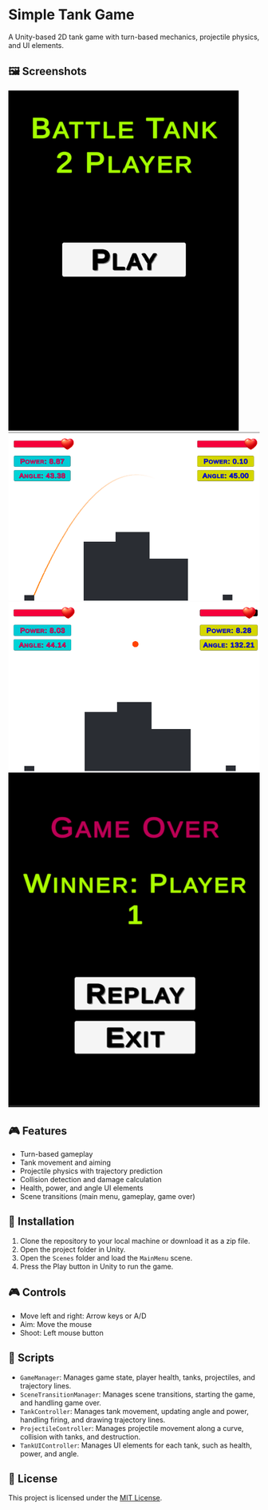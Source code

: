 # Simple Tank Game

A Unity-based 2D tank game with turn-based mechanics, projectile physics, and UI elements.

## 🖼️ Screenshots

![Lobby Screenshot](./Images/Lobby.png)
![Gameplay Screenshot](./Images/GamePlay.png)
![Trajectory Screenshot](./Images/GamePlay2.png)
![Game Over Screenshot](./Images/GameOver.png)

## 🎮 Features

- Turn-based gameplay
- Tank movement and aiming
- Projectile physics with trajectory prediction
- Collision detection and damage calculation
- Health, power, and angle UI elements
- Scene transitions (main menu, gameplay, game over)

## 🚀 Installation

1. Clone the repository to your local machine or download it as a zip file.
2. Open the project folder in Unity.
3. Open the `Scenes` folder and load the `MainMenu` scene.
4. Press the Play button in Unity to run the game.

## 🎮 Controls

- Move left and right: Arrow keys or A/D
- Aim: Move the mouse
- Shoot: Left mouse button

## 📜 Scripts

- `GameManager`: Manages game state, player health, tanks, projectiles, and trajectory lines.
- `SceneTransitionManager`: Manages scene transitions, starting the game, and handling game over.
- `TankController`: Manages tank movement, updating angle and power, handling firing, and drawing trajectory lines.
- `ProjectileController`: Manages projectile movement along a curve, collision with tanks, and destruction.
- `TankUIController`: Manages UI elements for each tank, such as health, power, and angle.

## 📄 License

This project is licensed under the [MIT License](./LICENSE).

